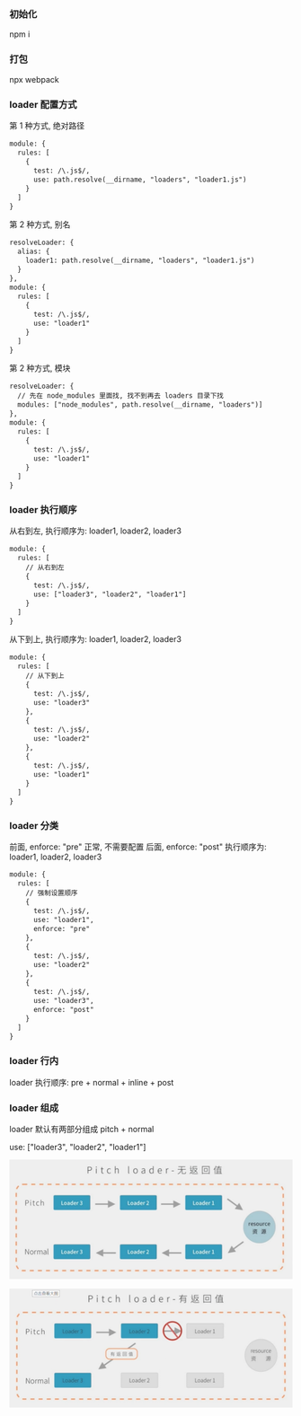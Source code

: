 ### 初始化

npm i

### 打包

npx webpack

### loader 配置方式

第 1 种方式, 绝对路径

```
module: {
  rules: [
    {
      test: /\.js$/,
      use: path.resolve(__dirname, "loaders", "loader1.js")
    }
  ]
}
```

第 2 种方式, 别名

```
resolveLoader: {
  alias: {
    loader1: path.resolve(__dirname, "loaders", "loader1.js")
  }
},
module: {
  rules: [
    {
      test: /\.js$/,
      use: "loader1"
    }
  ]
}
```

第 2 种方式, 模块

```
resolveLoader: {
  // 先在 node_modules 里面找, 找不到再去 loaders 目录下找
  modules: ["node_modules", path.resolve(__dirname, "loaders")]
},
module: {
  rules: [
    {
      test: /\.js$/,
      use: "loader1"
    }
  ]
}
```

### loader 执行顺序

从右到左, 执行顺序为: loader1, loader2, loader3

```
module: {
  rules: [
    // 从右到左
    {
      test: /\.js$/,
      use: ["loader3", "loader2", "loader1"]
    }
  ]
}
```

从下到上, 执行顺序为: loader1, loader2, loader3

```
module: {
  rules: [
    // 从下到上
    {
      test: /\.js$/,
      use: "loader3"
    },
    {
      test: /\.js$/,
      use: "loader2"
    },
    {
      test: /\.js$/,
      use: "loader1"
    }
  ]
}
```

### loader 分类

前面, enforce: "pre"
正常, 不需要配置
后面, enforce: "post"
执行顺序为: loader1, loader2, loader3

```
module: {
  rules: [
    // 强制设置顺序
    {
      test: /\.js$/,
      use: "loader1",
      enforce: "pre"
    },
    {
      test: /\.js$/,
      use: "loader2"
    },
    {
      test: /\.js$/,
      use: "loader3",
      enforce: "post"
    }
  ]
}
```

### loader 行内

loader 执行顺序: pre + normal + inline + post

### loader 组成

loader 默认有两部分组成 pitch + normal

use: ["loader3", "loader2", "loader1"]

![Pitch loader - 无返回值](./pitch-loader-none-return.png)

![Pitch loader - 有返回值](./pitch-loader-has-return.png)
